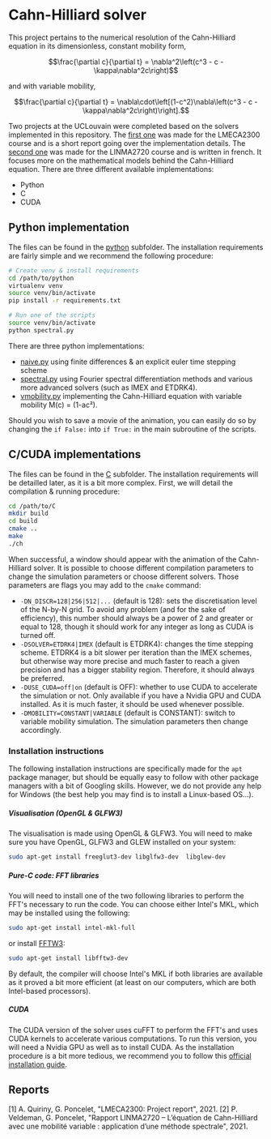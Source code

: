 # Cahn-Hilliard solver

This project pertains to the numerical resolution of the Cahn-Hilliard equation in its dimensionless, constant mobility form,

```math
\frac{\partial c}{\partial t} = \nabla^2\left(c^3 - c - \kappa\nabla^2c\right)
```

and with variable mobility,

```math
\frac{\partial c}{\partial t} = \nabla\cdot\left[(1-c^2)\nabla\left(c^3 - c - \kappa\nabla^2c\right)\right].
```

Two projects at the UCLouvain were completed based on the solvers implemented in this repository. The [first one](LMECA2300.pdf) was made for the LMECA2300 course and is a short report going over the implementation details. The [second one](LINMA2720.pdf) was made for the LINMA2720 course and is written in french. It focuses more on the mathematical models behind the Cahn-Hilliard equation.
There are three different available implementations:
 * Python
 * C
 * CUDA

## Python implementation

The files can be found in the [python](python/) subfolder. The installation requirements are fairly simple and we recommend the following procedure:
``` bash
# Create venv & install requirements
cd /path/to/python
virtualenv venv
source venv/bin/activate
pip install -r requirements.txt

# Run one of the scripts
source venv/bin/activate
python spectral.py
```

There are three python implementations:
 * [naive.py](python/naive.py) using finite differences & an explicit euler time stepping scheme
 * [spectral.py](python/spectral.py) using Fourier spectral differentiation methods and various more advanced solvers (such as IMEX and ETDRK4).
 * [vmobility.py](python/vmobility.py) implementing the Cahn-Hilliard equation with variable mobility M(c) = (1-ac²).

Should you wish to save a movie of the animation, you can easily do so by changing the `if False:` into `if True:` in the main subroutine of the scripts.

## C/CUDA implementations

The files can be found in the [C](C/) subfolder. The installation requirements will be detailled later, as it is a bit more complex. First, we will detail the compilation & running procedure:
```bash
cd /path/to/C
mkdir build
cd build
cmake ..
make
./ch
```
When successful, a window should appear with the animation of the Cahn-Hilliard solver. It is possible to choose different compilation parameters to change the simulation parameters or choose different solvers. Those parameters are flags you may add to the `cmake` command:
 * `-DN_DISCR=128|256|512|...` (default is 128): sets the discretisation level of the N-by-N grid. To avoid any problem (and for the sake of efficiency), this number should always be a power of 2 and greater or equal to 128, though it should work for any integer as long as CUDA is turned off.
  * `-DSOLVER=ETDRK4|IMEX` (default is ETDRK4): changes the time stepping scheme. ETDRK4 is a bit slower per iteration than the IMEX schemes, but otherwise way more precise and much faster to reach a given precision and has a bigger stability region. Therefore, it should always be preferred.
  * `-DUSE_CUDA=off|on` (default is OFF): whether to use CUDA to accelerate the simulation or not. Only available if you have a Nvidia GPU and CUDA installed. As it is much faster, it should be used whenever possible.
  * `-DMOBILITY=CONSTANT|VARIABLE` (default is CONSTANT): switch to variable mobility simulation. The simulation parameters then change accordingly.

### Installation instructions

The following installation instructions are specifically made for the `apt` package manager, but should be equally easy to follow with other package managers with a bit of Googling skills. However, we do not provide any help for Windows (the best help  you may find is to install a Linux-based OS...).

##### Visualisation (OpenGL & GLFW3)
The visualisation is made using OpenGL & GLFW3. You will need to make sure you have OpenGL, GLFW3 and GLEW installed on your system:
```bash
sudo apt-get install freeglut3-dev libglfw3-dev  libglew-dev
```

##### Pure-C code: FFT libraries
You will need to install one of the two following libraries to perform the FFT's necessary to run the code. You can choose either Intel's MKL, which may be installed using the following:
```bash
sudo apt-get install intel-mkl-full
```
or install [FFTW3](http://www.fftw.org/download.html):
```bash
sudo apt-get install libfftw3-dev
```
By default, the compiler will choose Intel's MKL if both libraries are available as it proved a bit more efficient (at least on our computers, which are both Intel-based processors).

##### CUDA
The CUDA version of the solver uses cuFFT to perform the FFT's and uses CUDA kernels to accelerate various computations. To run this version, you will need a Nvidia GPU as well as to install CUDA. As the installation procedure is a bit more tedious, we recommend you to follow this [official installation guide](https://docs.nvidia.com/cuda/cuda-installation-guide-linux/index.html).


## Reports

<a id="1">[1]</a> A. Quiriny, G. Poncelet, "LMECA2300: Project report", 2021.
<a id="1">[2]</a> P. Veldeman, G. Poncelet, "Rapport LINMA2720 – L’équation de Cahn-Hilliard avec une mobilité variable : application d’une méthode spectrale", 2021.
